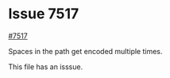 # Issue 7517

[#7517](https://github.com/streetsidesoftware/cspell/issues/7517)

Spaces in the path get encoded multiple times.

This file has an isssue.

